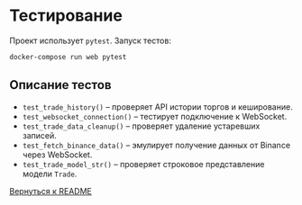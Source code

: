 # Тестирование

Проект использует `pytest`.
Запуск тестов:
```sh
docker-compose run web pytest
```

## Описание тестов
- `test_trade_history()` – проверяет API истории торгов и кеширование.
- `test_websocket_connection()` – тестирует подключение к WebSocket.
- `test_trade_data_cleanup()` – проверяет удаление устаревших записей.
- `test_fetch_binance_data()` – эмулирует получение данных от Binance через WebSocket.
- `test_trade_model_str()` – проверяет строковое представление модели `Trade`.

[Вернуться к README](../README.md)